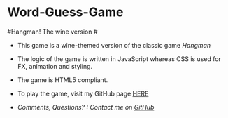 # Word-Guess-Game
 
 #Hangman!  The wine version #

 * This game is a wine-themed version of the classic game _Hangman_

 * The logic of the game is written in JavaScript whereas CSS is used for FX, animation and styling.

 * The game is HTML5 compliant.

 * To play the game, visit my GitHub page [HERE](https://b4ruch.github.io/Word-Guess-Game)

* *Comments, Questions? :  Contact me on [GitHub](http://github.com/b4ruch)*